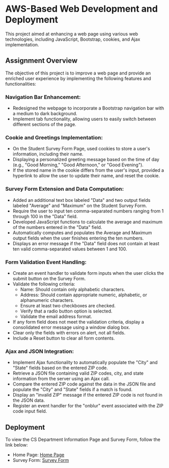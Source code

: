 # AWS-Based Web Development and Deployment

This project aimed at enhancing a web page using various web technologies, including JavaScript, Bootstrap, cookies, and Ajax implementation. 

## Assignment Overview
The objective of this project is to improve a web page and provide an enriched user experience by implementing the following features and functionalities:

### Navigation Bar Enhancement:
- Redesigned the webpage to incorporate a Bootstrap navigation bar with a medium to dark background.
- Implement tab functionality, allowing users to easily switch between different sections of the page.

### Cookie and Greetings Implementation:
- On the Student Survey Form Page, used cookies to store a user's information, including their name.
- Displaying a personalized greeting message based on the time of day (e.g., "Good Morning," "Good Afternoon," or "Good Evening").
- If the stored name in the cookie differs from the user's input, provided a hyperlink to allow the user to update their name, and reset the cookie.

### Survey Form Extension and Data Computation:
- Added an additional text box labeled "Data" and two output fields labeled "Average" and "Maximum" on the Student Survey Form.
- Require the user to input ten comma-separated numbers ranging from 1 through 100 in the "Data" field.
- Developed JavaScript functions to calculate the average and maximum of the numbers entered in the "Data" field.
- Automatically computes and populates the Average and Maximum output fields when the user finishes entering the ten numbers.
- Displays an error message if the "Data" field does not contain at least ten valid comma-separated values between 1 and 100.

### Form Validation Event Handling:
- Create an event handler to validate form inputs when the user clicks the submit button on the Survey Form.
- Validate the following criteria:
  - Name: Should contain only alphabetic characters.
  - Address: Should contain appropriate numeric, alphabetic, or alphanumeric characters.
  - Ensure at least two checkboxes are checked.
  - Verify that a radio button option is selected.
  - Validate the email address format.
- If any form field does not meet the validation criteria, display a consolidated error message using a window dialog box.
- Clear only the fields with errors on alert, not all fields.
- Include a Reset button to clear all form contents.

### Ajax and JSON Integration:
- Implement Ajax functionality to automatically populate the "City" and "State" fields based on the entered ZIP code.
- Retrieve a JSON file containing valid ZIP codes, city, and state information from the server using an Ajax call.
- Compare the entered ZIP code against the data in the JSON file and populate the "City" and "State" fields if a match is found.
- Display an "invalid ZIP" message if the entered ZIP code is not found in the JSON data.
- Register an event handler for the "onblur" event associated with the ZIP code input field.

## Deployment
To view the CS Department Information Page and Survey Form, follow the link below:
- Home Page: [Home Page](https://dummysai.s3.amazonaws.com/myblog_akula.html)
- Survey Form: [Survey Form](https://dummysai.s3.amazonaws.com/survey_akula.html)
